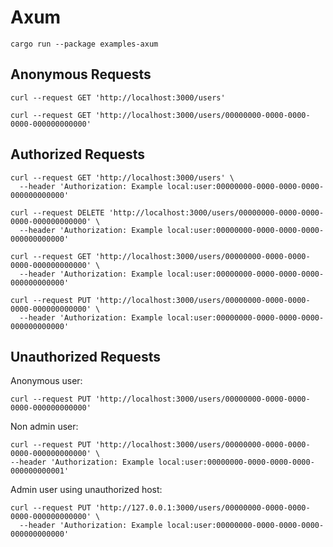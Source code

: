 # Axum

```shell
cargo run --package examples-axum
```

## Anonymous Requests

```shell
curl --request GET 'http://localhost:3000/users'
```

```shell
curl --request GET 'http://localhost:3000/users/00000000-0000-0000-0000-000000000000'
```

## Authorized Requests

```shell
curl --request GET 'http://localhost:3000/users' \
  --header 'Authorization: Example local:user:00000000-0000-0000-0000-000000000000'
```

```shell
curl --request DELETE 'http://localhost:3000/users/00000000-0000-0000-0000-000000000000' \
  --header 'Authorization: Example local:user:00000000-0000-0000-0000-000000000000'
```

```shell
curl --request GET 'http://localhost:3000/users/00000000-0000-0000-0000-000000000000' \
  --header 'Authorization: Example local:user:00000000-0000-0000-0000-000000000000'
```

```shell
curl --request PUT 'http://localhost:3000/users/00000000-0000-0000-0000-000000000000' \
  --header 'Authorization: Example local:user:00000000-0000-0000-0000-000000000000'
```

## Unauthorized Requests

Anonymous user:

```shell
curl --request PUT 'http://localhost:3000/users/00000000-0000-0000-0000-000000000000'
```

Non admin user:

```shell
curl --request PUT 'http://localhost:3000/users/00000000-0000-0000-0000-000000000000' \
--header 'Authorization: Example local:user:00000000-0000-0000-0000-000000000001'
```

Admin user using unauthorized host:

```shell
curl --request PUT 'http://127.0.0.1:3000/users/00000000-0000-0000-0000-000000000000' \
  --header 'Authorization: Example local:user:00000000-0000-0000-0000-000000000000'
```
